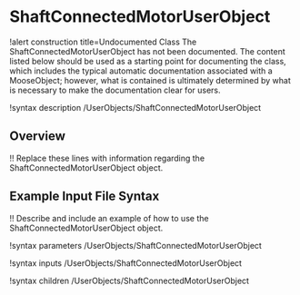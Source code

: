 # ShaftConnectedMotorUserObject

!alert construction title=Undocumented Class
The ShaftConnectedMotorUserObject has not been documented. The content listed below should be used as a starting point for
documenting the class, which includes the typical automatic documentation associated with a
MooseObject; however, what is contained is ultimately determined by what is necessary to make the
documentation clear for users.

!syntax description /UserObjects/ShaftConnectedMotorUserObject

## Overview

!! Replace these lines with information regarding the ShaftConnectedMotorUserObject object.

## Example Input File Syntax

!! Describe and include an example of how to use the ShaftConnectedMotorUserObject object.

!syntax parameters /UserObjects/ShaftConnectedMotorUserObject

!syntax inputs /UserObjects/ShaftConnectedMotorUserObject

!syntax children /UserObjects/ShaftConnectedMotorUserObject
